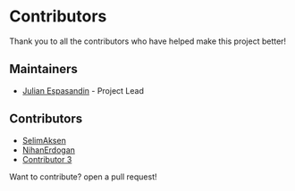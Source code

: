 # Contributors

Thank you to all the contributors who have helped make this project better!

## Maintainers
- [Julian Espasandin](https://github.com/julianespa) - Project Lead

## Contributors
- [SelimAksen](https://github.com/SelimAksen)
- [NihanErdogan](https://github.com/Nihan233630)
- [Contributor 3](https://github.com/contributor3)

Want to contribute? open a pull request!
